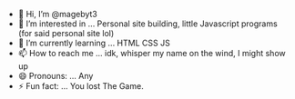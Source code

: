 - 👋 Hi, I’m @magebyt3
- 👀 I’m interested in ... Personal site building, little Javascript programs (for said personal site lol)
- 🌱 I’m currently learning ... HTML CSS JS
- 📫 How to reach me ... idk, whisper my name on the wind, I might show up
- 😄 Pronouns: ... Any
- ⚡ Fun fact: ... You lost The Game.

<!---
magebyt3/magebyt3 is a ✨ special ✨ repository because its `README.md` (this file) appears on your GitHub profile.
You can click the Preview link to take a look at your changes.
--->
